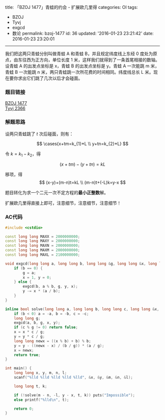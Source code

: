title: 「BZOJ 1477」青蛙的约会 - 扩展欧几里得
categories: OI
tags: 
  - BZOJ
  - Tyvj
  - exgcd
  - 数论
permalink: bzoj-1477
id: 36
updated: '2016-01-23 23:21:42'
date: 2016-01-23 23:20:01
---

我们把这两只青蛙分别叫做青蛙 A 和青蛙 B，并且规定纬度线上东经 0 度处为原点，由东往西为正方向，单位长度 1 米，这样我们就得到了一条首尾相接的数轴。设青蛙 A 的出发点坐标是 x，青蛙 B 的出发点坐标是 y。青蛙 A 一次能跳 m 米，青蛙 B 一次能跳 n 米，两只青蛙跳一次所花费的时间相同。纬度线总长 L 米。现在要你求出它们跳了几次以后才会碰面。

<!-- more -->

### 题目链接
[BZOJ 1477](http://www.lydsy.com/JudgeOnline/problem.php?id=1477)  
[Tyvj 2366](http://tyvj.cn/p/2366)

### 解题思路
设两只青蛙跳了 $t$ 次后碰面，则有：

$$ \cases{x+tm=k_{1}*L \\ y+tn=k_{2}*L} $$

令 $k=k_{1}-k_{2}$，得

$$ (x+tm)-(y+tn)=kL $$

移项，得
$$
(x-y)+(m-n)t=kL \\
(m-n)t+(-L)k=y-x
$$

题目转化为求一个二元一次不定方程的**最小正整数**解。

扩展欧几里得直接上即可，注意细节，注意细节，注意细节！

### AC代码
```c++
#include <cstdio>

const long long MAXX = 2000000000;
const long long MAXY = 2000000000;
const long long MAXN = 2000000000;
const long long MAXM = 2000000000;
const long long MAXL = 2100000000;

void exgcd(long long a, long long b, long long &g, long long &x, long long &y) {
	if (b == 0) {
		g = a;
		x = 1, y = 0;
	} else {
		exgcd(b, a % b, g, y, x);
		y -= x * (a / b);
	}
}

inline bool solve(long long a, long long b, long long c, long long &x, long long &y) {
	if (b < 0) a = -a, b = -b, c = -c;
	long long g;
	exgcd(a, b, g, x, y);
	if (c % g != 0) return false;
	x = x * c / g;
	y = y * c / g;
	long long newx = ((x % b) + b) % b;
	y = y - ((newx - x) / (b / g)) * (a / g);
	x = newx;
	return true;
}

int main() {
	long long x, y, m, n, l;
	scanf("%lld %lld %lld %lld %lld", &x, &y, &m, &n, &l);

	long long t, k;

	if (!solve(m - n, -l, y - x, t, k)) puts("Impossible");
	else printf("%lld\n", t);

	return 0;
}
```